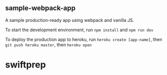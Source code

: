 ## sample-webpack-app
A sample production-ready app using webpack and vanilla JS.  

To start the development environment, run `npm install` and `npm run dev` 

To deploy the production app to heroku, run `heroku create [app-name]`, then `git push heroku master`, then `heroku open` 
# swiftprep
